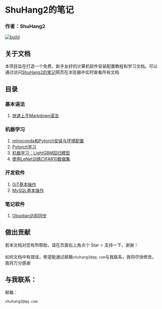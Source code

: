 # ShuHang2的笔记

### 作者：ShuHang2
[![build](https://github.com/Anduin2017/HowToCook/actions/workflows/build.yml/badge.svg)](https://github.com/ShuHang2/ShuHang2.github.io)

## 关于文档

本项目旨在打造一个免费、新手友好的计算机软件安装配置教程和学习文档。可以通过访问[ShuHang2的笔记](https://shuhang2.github.io/)网页在浏览器中实时查看所有文档

## 目录

### 基本语法
1. [快速上手Markdown语法](./Markdown/Markdown基本语法.md)

### 机器学习
1. [minoconda和Pytorch安装与环境配置](Pytorch/Pytorch.MD)
2. [Pytorch学习](./Pytorch/Study/readme.md)
3. [机器学习：LightGBM回归模型](ML_Model/LightGBM回归模型.md)
4. [使用LeNet训练CIFAR10数据集](./Pytorch/LeNet/readme.md)

### 开发软件
1. [GiT基本操作](/Git/GIT.MD)
2. [MySQL基本操作](/MySQL/MySQL.MD)

### 笔记软件
1. [Obsidian远程同步](Obsidian/Obsidian远程同步.md)

## 做出贡献

若本文档对您有所帮助，请在页面右上角点个 Star ⭐ 支持一下，谢谢！

如何文档中有错误，希望能通过邮箱`shuhang2@qq.com`与我联系，我将尽快修改，我将万分感谢

## 与我联系：

邮箱：

```
shuhang2@qq.com
```
